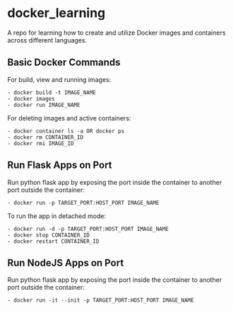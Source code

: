 # docker_learning
A repo for learning how to create and utilize Docker images and containers across different languages.

## Basic Docker Commands

For build, view and running images:
```
- docker build -t IMAGE_NAME
- docker images
- docker run IMAGE_NAME
```

For deleting images and active containers:
```
- docker container ls -a OR docker ps
- docker rm CONTAINER_ID
- docker rmi IMAGE_ID
```

## Run Flask Apps on Port

Run python flask app by exposing the port inside the container to another port outside the container:
```
- docker run -p TARGET_PORT:HOST_PORT IMAGE_NAME
```

To run the app in detached mode:
```
- docker run -d -p TARGET_PORT:HOST_PORT IMAGE_NAME
- docker stop CONTAINER_ID
- docker restart CONTAINER_ID
```

## Run NodeJS Apps on Port

Run python flask app by exposing the port inside the container to another port outside the container:
```
- docker run -it --init -p TARGET_PORT:HOST_PORT IMAGE_NAME
```
